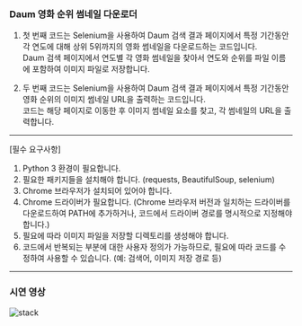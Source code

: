 
### Daum 영화 순위 썸네일 다운로더

1. 첫 번째 코드는 Selenium을 사용하여 Daum 검색 결과 페이지에서 특정 기간동안 각 연도에 대해 상위 5위까지의 영화 썸네일을 다운로드하는 코드입니다. <br> Daum 검색 페이지에서 연도별 각 영화 썸네일을 찾아서 연도와 순위를 파일 이름에 포함하여 이미지 파일로 저장합니다. 

2. 두 번째 코드는 Selenium을 사용하여 Daum 검색 결과 페이지에서 특정 기간동안 영화 순위의 이미지 썸네일 URL을 출력하는 코드입니다. <br>코드는 해당 페이지로 이동한 후 이미지 썸네일 요소를 찾고, 각 썸네일의 URL을 출력합니다.

---

<!-- [필수 요구사항]
Python 3 이상
Chrome 브라우저
Chrome 드라이버 -->

[필수 요구사항]

1. Python 3 환경이 필요합니다.
2. 필요한 패키지들을 설치해야 합니다. (requests, BeautifulSoup, selenium)
3. Chrome 브라우저가 설치되어 있어야 합니다.
4. Chrome 드라이버가 필요합니다. (Chrome 브라우저 버전과 일치하는 드라이버를 다운로드하여 PATH에 추가하거나, 코드에서 드라이버 경로를 명시적으로 지정해야 합니다.)
5. 필요에 따라 이미지 파일을 저장할 디렉토리를 생성해야 합니다.
6. 코드에서 반복되는 부분에 대한 사용자 정의가 가능하므로, 필요에 따라 코드를 수정하여 사용할 수 있습니다. (예: 검색어, 이미지 저장 경로 등)

---

### 시연 영상
![stack](https://github.com/jisoooo17/readme_img/blob/main/bbangkkeut_campaign/movie_crawling.gif)
